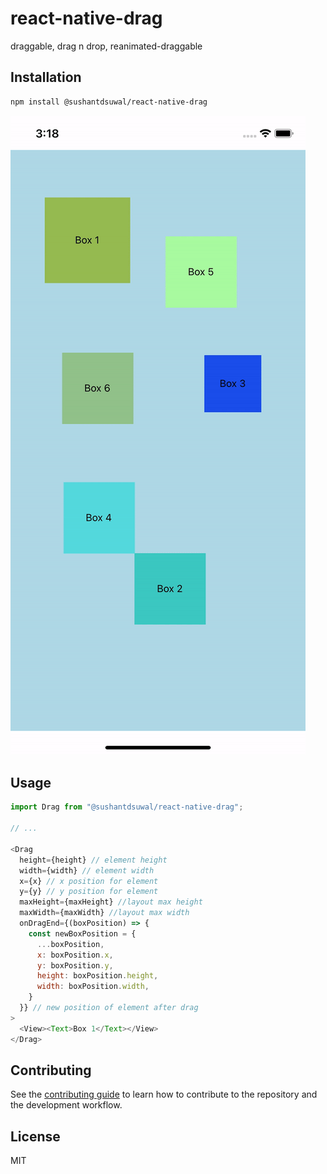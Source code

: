 # react-native-drag

draggable, drag n drop, reanimated-draggable

## Installation

```sh
npm install @sushantdsuwal/react-native-drag
```

![myfile](https://github.com/sushantdsuwal/react-native-drag/blob/main/drag.gif)


## Usage

```js
import Drag from "@sushantdsuwal/react-native-drag";

// ...

<Drag
  height={height} // element height
  width={width} // element width
  x={x} // x position for element
  y={y} // y position for element
  maxHeight={maxHeight} //layout max height
  maxWidth={maxWidth} //layout max width
  onDragEnd={(boxPosition) => {
    const newBoxPosition = {
      ...boxPosition,
      x: boxPosition.x,
      y: boxPosition.y,
      height: boxPosition.height,
      width: boxPosition.width,
    }
  }} // new position of element after drag
>
  <View><Text>Box 1</Text></View>
</Drag>

```



## Contributing

See the [contributing guide](CONTRIBUTING.md) to learn how to contribute to the repository and the development workflow.

## License

MIT
